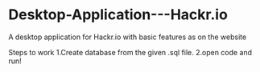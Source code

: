 # Desktop-Application---Hackr.io
A desktop application for Hackr.io with basic features as on the website

Steps to work
1.Create database from the given .sql file.
2.open code and run!
